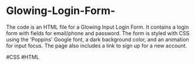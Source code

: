 # Glowing-Login-Form-
The code is an HTML file for a Glowing Input Login Form.  It contains a login form with fields for email/phone and password. 
The form is styled with CSS using the 'Poppins' Google font, a dark background color, 
and an animation for input focus. 
The page also includes a link to sign up for a new account.

#CSS #HTML

